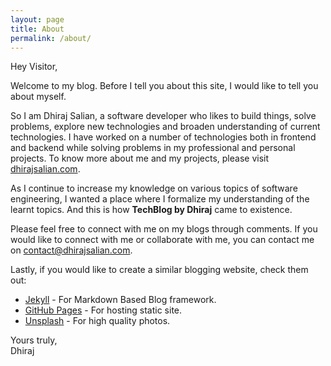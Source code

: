 ```yaml
---
layout: page
title: About
permalink: /about/
---
```


Hey Visitor,

Welcome to my blog. Before I tell you about this site, I would like to tell you about myself.

So I am Dhiraj Salian, a software developer who likes to build things, solve problems, explore new technologies
and broaden understanding of current technologies. I have worked on a number of technologies both in frontend
and backend while solving problems in my professional and personal projects. To know more about me and my projects,
please visit [dhirajsalian.com](https://dhirajsalian.com).

As I continue to increase my knowledge on various topics of software engineering, I wanted a place where I formalize
my understanding of the learnt topics. And this is how **TechBlog by Dhiraj** came to existence.

Please feel free to connect with me on my blogs through comments. If you would like to connect with me or collaborate
with me, you can contact me on [contact@dhirajsalian.com](mailto:contact@dhirajsalian.com).

Lastly, if you would like to create a similar blogging website, check them out:
 * [Jekyll](https://jekyllrb.com/) - For Markdown Based Blog framework.
 * [GitHub Pages](https://pages.github.com) - For hosting static site.
 * [Unsplash](https://unsplash.com) - For high quality photos.

Yours truly,</br>
Dhiraj